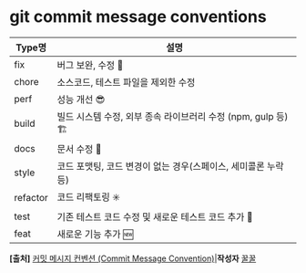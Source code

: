 # git commit message conventions

| **Type명** | **설명**                                                     |
| ---------- | ------------------------------------------------------------ |
| fix        | 버그 보완, 수정 🐞                                            |
| chore      | 소스코드, 테스트 파일을 제외한 수정                          |
| perf       | 성능 개선 😎                                                  |
| build      | 빌드 시스템 수정, 외부 종속 라이브러리 수정 (npm, gulp 등) 🏗 |
| docs       | 문서 수정 📃                                                  |
| style      | 코드 포맷팅, 코드 변경이 없는 경우(스페이스, 세미콜론 누락 등) |
| refactor   | 코드 리팩토링 ✳️                                              |
| test       | 기존 테스트 코드 수정 및 새로운 테스트 코드 추가 💯           |
| feat       | 새로운 기능 추가 🆕                                           |

**[출처]** [커밋 메시지 컨벤션 (Commit Message Convention)](https://blog.naver.com/duswl0319/221913439523)|**작성자** [꿀꿀](https://blog.naver.com/duswl0319)